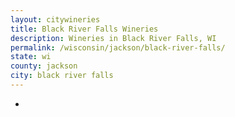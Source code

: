 ```yaml
---
layout: citywineries
title: Black River Falls Wineries
description: Wineries in Black River Falls, WI
permalink: /wisconsin/jackson/black-river-falls/
state: wi
county: jackson
city: black river falls
---
```

-
